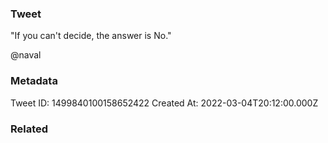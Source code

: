 ### Tweet
"If you can't decide, the answer is No."

@naval

### Metadata
Tweet ID: 1499840100158652422
Created At: 2022-03-04T20:12:00.000Z

### Related

